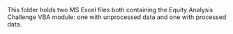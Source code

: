 This folder holds two MS Excel files both containing the Equity Analysis Challenge VBA module: one with unprocessed data and one with processed data.

